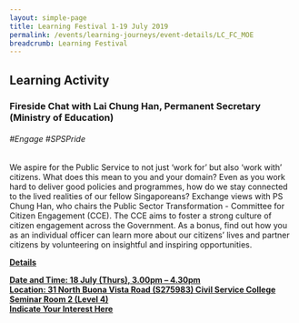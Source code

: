 ```yaml
---
layout: simple-page
title: Learning Festival 1-19 July 2019
permalink: /events/learning-journeys/event-details/LC_FC_MOE
breadcrumb: Learning Festival
---
```


## Learning Activity
### Fireside Chat with Lai Chung Han, Permanent Secretary (Ministry of Education)

###### _#Engage #SPSPride_

We aspire for the Public Service to not just ‘work for’ but also ‘work with’ citizens. What does this mean to you and your domain? Even as you work hard to deliver good policies and programmes, how do we stay connected to the lived realities of our fellow Singaporeans? Exchange views with PS Chung Han, who chairs the Public Sector Transformation - Committee for Citizen Engagement (CCE). The CCE aims to foster a strong culture of citizen engagement across the Government. As a bonus, find out how you as an individual officer can learn more about our citizens’ lives and partner citizens by volunteering on insightful and inspiring opportunities. 

<b><u>Details

**Date and Time: 18 July (Thurs), 3.00pm – 4.30pm** <br>
**Location: 31 North Buona Vista Road (S275983) Civil Service College <br> Seminar Room 2 (Level 4)** <br>
**Indicate Your Interest [Here](https://www.eventbrite.sg/e/psw-2019-fireside-chat-series-chat-with-lai-chung-han-permanent-secretary-ministry-of-education-tickets-61278470555)** 

